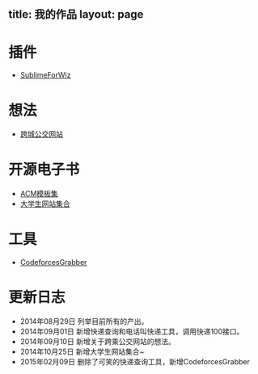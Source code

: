 title: 我的作品
layout: page
---
# 插件
- [SublimeForWiz](http://github.com/Xuanwo/SublimeForWiz)

# 想法
- [跨城公交网站](http://xuanwo.org/2014/09/10/transport-website/)

# 开源电子书
- [ACM模板集](http://xuanwo.gitbooks.io/acm/)
- [大学生网站集合](https://github.com/Xuanwo/WebsitesForStudents)

# 工具
- [CodeforcesGrabber](https://github.com/Xuanwo/CodeforcesGrabber)

# 更新日志
- 2014年08月29日 列举目前所有的产出。
- 2014年09月01日 新增快递查询和电话叫快递工具，调用快递100接口。
- 2014年09月10日 新增关于跨乘公交网站的想法。
- 2014年10月25日 新增大学生网站集合~
- 2015年02月09日 删除了可笑的快递查询工具，新增CodeforcesGrabber